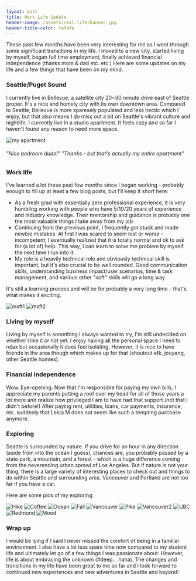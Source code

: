```yaml
---
layout: post
title: Work Life Update
header-image: /assets/real-life/banner.jpg
header-title-color: fafafa
---
```


These past few months have been very interesting for me as I went through some significant transitions in my life. I moved to a new city, started living by myself, began full time employment, finally achieved financial independence (thanks mom & dad etc. etc.) Here are some updates on my life and a few things that have been on my mind.

### Seattle/Puget Sound

I currently live in Bellevue, a satellite city 20~30 minute drive east of Seattle proper. It's a nice and homely city with its own downtown area. Compared to Seattle, Bellevue is more sparesely populated and less hectic which I enjoy, but that also means I do miss out a bit on Seattle's vibrant culture and nightlife. I currently live in a studio apartment. It feels cozy and so far I haven't found any reason to need more space.

![my apartment](/assets/real-life/apt.jpg)

###### "Nice bedroom dude!" "Thanks - but that's actually my entire apartment"

### Work life

I've learned a lot these past few months since I began working - probably enough to fill up at least a few blog posts, but I'll keep it short here:

* As a fresh grad with essentially zero professional experience, it is very humbling working with people who have 5/10/20 years of experience and industry knowledge. Their mentorship and guidance is probably one the most valuable things I take away from my job
* Continuing from the previous point, I frequently got stuck and made newbie mistakes. At first I was scared to seem lost or worse - incompetent; I eventually realized that it is totally normal and ok to ask for (a lot of) help. This way, I can learn to solve the problem by myself the next time I run into it.
* My role is a heavily technical role and obviously technical skill is important, but it's also crucial to be well rounded. Good communication skills, understanding business impact/user scenarios, time & task management, and various other "soft" skills will go a long way

It's still a learning process and will be for probably a very long time - that's what makes it exciting.

![msft1](/assets/real-life/msft1.jpg)
![msft2](/assets/real-life/msft2.jpg)

### Living by myself

Living by myself is something I always wanted to try, I'm still undecided on whether I like it or not yet. I enjoy having all the personal space I need to relax but occasionally it does feel isolating. However, it is nice to have friends in the area though which makes up for that (shoutout afk, jouyang, other Seattle homies).

### Financial independence

Wow. Eye-opening. Now that I'm responsible for paying my own bills, I appreciate my parents putting a roof over my head for all of those years a lot more and realize how privileged I am to have had that support (not that I didn't before!) After paying rent, utilities, loans, car payments, insurance, etc. suddenly that Leica M does not seem like such a tempting purchase anymore. 

### Exploring

Seattle is surrounded by nature. If you drive for an hour in any direction (aside from into the ocean I guess), chances are, you probably passed by a state park, a mountain, and a forest - which is a huge difference coming from the neverending urban sprawl of Los Angeles. But if nature is not your thing, there is a large variety of interesting places to check out and things to do within Seattle and surrounding area. Vancouver and Portland are not too far if you have a car.

Here are some pics of my exploring:

![Hike](/assets/real-life/1.jpg)
![Coffee](/assets/real-life/2.jpg)
![Ocean](/assets/real-life/3.jpg)
![Fall](/assets/real-life/4.jpg)
![Vancouver](/assets/real-life/5.jpg)
![Pike](/assets/real-life/6.jpg)
![Vancouver2](/assets/real-life/7.jpg)
![UBC](/assets/real-life/8.jpg)
![Redmond](/assets/real-life/9.jpg)
![Mood](/assets/real-life/10.jpg)

### Wrap up

I would be lying if I said I never missed the comfort of being in a familiar environment. I also have a lot less spare time now compared to my student life and ultimately let go of a few things I was passionate about. However, life is about embracing the unknown (#deep... haha). The changes and transitions in my life have been great to me so far and I look forward to continued new experiences and new adventures in Seattle and beyond!
